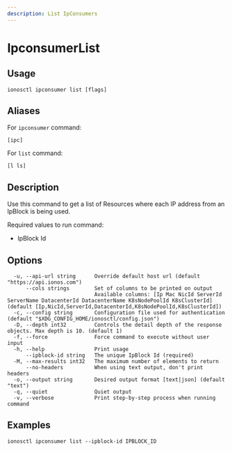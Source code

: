 ```yaml
---
description: List IpConsumers
---
```


# IpconsumerList

## Usage

```text
ionosctl ipconsumer list [flags]
```

## Aliases

For `ipconsumer` command:

```text
[ipc]
```

For `list` command:

```text
[l ls]
```

## Description

Use this command to get a list of Resources where each IP address from an IpBlock is being used.

Required values to run command:

* IpBlock Id

## Options

```text
  -u, --api-url string      Override default host url (default "https://api.ionos.com")
      --cols strings        Set of columns to be printed on output 
                            Available columns: [Ip Mac NicId ServerId ServerName DatacenterId DatacenterName K8sNodePoolId K8sClusterId] (default [Ip,NicId,ServerId,DatacenterId,K8sNodePoolId,K8sClusterId])
  -c, --config string       Configuration file used for authentication (default "$XDG_CONFIG_HOME/ionosctl/config.json")
  -D, --depth int32         Controls the detail depth of the response objects. Max depth is 10. (default 1)
  -f, --force               Force command to execute without user input
  -h, --help                Print usage
      --ipblock-id string   The unique IpBlock Id (required)
  -M, --max-results int32   The maximum number of elements to return
      --no-headers          When using text output, don't print headers
  -o, --output string       Desired output format [text|json] (default "text")
  -q, --quiet               Quiet output
  -v, --verbose             Print step-by-step process when running command
```

## Examples

```text
ionosctl ipconsumer list --ipblock-id IPBLOCK_ID
```

